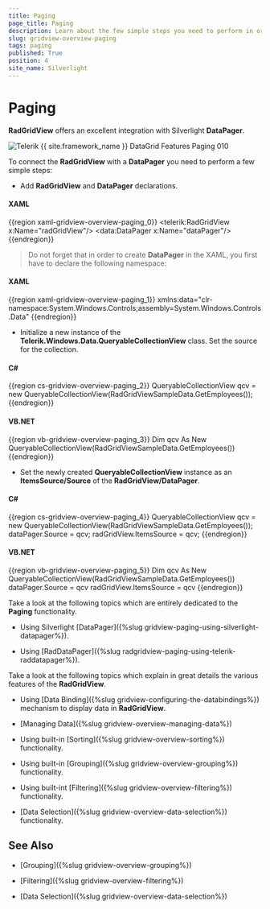 ```yaml
---
title: Paging
page_title: Paging
description: Learn about the few simple steps you need to perform in order to connect Telerik's {{ site.framework_name }} DataGrid with a DataPager.
slug: gridview-overview-paging
tags: paging
published: True
position: 4
site_name: Silverlight
---
```


# Paging

__RadGridView__ offers an excellent integration with Silverlight __DataPager__.


![Telerik {{ site.framework_name }} DataGrid Features Paging 010](images/RadGridView_Features_Paging_010.png)

To connect the __RadGridView__ with a __DataPager__ you need to perform a few simple steps:

* Add __RadGridView__ and __DataPager__ declarations. 

#### __XAML__

{{region xaml-gridview-overview-paging_0}}
	<telerik:RadGridView x:Name="radGridView"/>
	<data:DataPager x:Name="dataPager"/>
{{endregion}}

>Do not forget that in order to create __DataPager__ in the XAML, you first have to declare the following namespace:

#### __XAML__

{{region xaml-gridview-overview-paging_1}}
	  xmlns:data="clr-namespace:System.Windows.Controls;assembly=System.Windows.Controls.Data"
{{endregion}}


* Initialize a new instance of the __Telerik.Windows.Data.QueryableCollectionView__ class. Set the source for the collection. 

#### __C#__

{{region cs-gridview-overview-paging_2}}
	QueryableCollectionView qcv = new QueryableCollectionView(RadGridViewSampleData.GetEmployees());
{{endregion}}


#### __VB.NET__

{{region vb-gridview-overview-paging_3}}
	Dim qcv As New QueryableCollectionView(RadGridViewSampleData.GetEmployees())
{{endregion}}


* Set the newly created __QueryableCollectionView__ instance as an __ItemsSource/Source__ of the __RadGridView/DataPager__. 

#### __C#__

{{region cs-gridview-overview-paging_4}}
	QueryableCollectionView qcv = new QueryableCollectionView(RadGridViewSampleData.GetEmployees());
	dataPager.Source = qcv;
	radGridView.ItemsSource = qcv;
{{endregion}}


#### __VB.NET__

{{region vb-gridview-overview-paging_5}}
	Dim qcv As New QueryableCollectionView(RadGridViewSampleData.GetEmployees())
	dataPager.Source = qcv
	radGridView.ItemsSource = qcv
{{endregion}}

Take a look at the following topics which are entirely dedicated to the __Paging__ functionality.

* Using Silverlight [DataPager]({%slug gridview-paging-using-silverlight-datapager%}). 


* Using [RadDataPager]({%slug radgridview-paging-using-telerik-raddatapager%}). 


Take a look at the following topics which explain in great details the various features of the __RadGridView__.

* Using [Data Binding]({%slug gridview-configuring-the-databindings%}) mechanism to display data in __RadGridView__. 


* [Managing Data]({%slug gridview-overview-managing-data%})

* Using built-in [Sorting]({%slug gridview-overview-sorting%}) functionality. 


* Using built-in [Grouping]({%slug gridview-overview-grouping%}) functionality. 


* Using built-int [Filtering]({%slug gridview-overview-filtering%}) functionality. 


* [Data Selection]({%slug gridview-overview-data-selection%}) functionality. 

## See Also

 * [Grouping]({%slug gridview-overview-grouping%})

 * [Filtering]({%slug gridview-overview-filtering%})

 * [Data Selection]({%slug gridview-overview-data-selection%})

